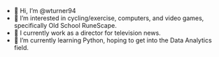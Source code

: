 - 👋 Hi, I’m @wturner94
- 👀 I’m interested in cycling/exercise, computers, and video games, specifically Old School RuneScape.
- 💼 I currently work as a director for television news.
- 🌱 I’m currently learning Python, hoping to get into the Data Analytics field.
